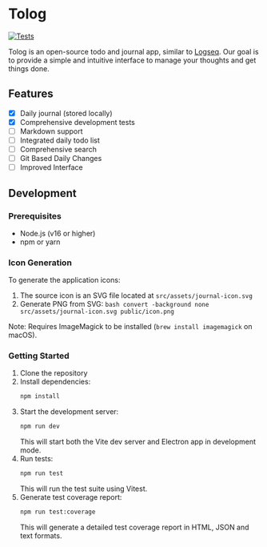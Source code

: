 # Tolog

[![Tests](https://github.com/super3/tolog/actions/workflows/test.yml/badge.svg)](https://github.com/super3/tolog/actions/workflows/test.yml)

Tolog is an open-source todo and journal app, similar to [Logseq](https://logseq.com/). Our goal is to provide a simple and intuitive interface to manage your thoughts and get things done.

## Features

- [x] Daily journal (stored locally)
- [x] Comprehensive development tests
- [ ] Markdown support
- [ ] Integrated daily todo list
- [ ] Comprehensive search
- [ ] Git Based Daily Changes
- [ ] Improved Interface

## Development

### Prerequisites

- Node.js (v16 or higher)
- npm or yarn

### Icon Generation
To generate the application icons:

1. The source icon is an SVG file located at `src/assets/journal-icon.svg`
2. Generate PNG from SVG: `bash convert -background none src/assets/journal-icon.svg public/icon.png`

Note: Requires ImageMagick to be installed (`brew install imagemagick` on macOS).

### Getting Started

1. Clone the repository
2. Install dependencies:
   ```bash
   npm install
   ```
3. Start the development server:
   ```bash
   npm run dev
   ```
   This will start both the Vite dev server and Electron app in development mode.
4. Run tests:
   ```bash
   npm run test
   ```
   This will run the test suite using Vitest.
5. Generate test coverage report:
   ```bash
   npm run test:coverage
   ```
   This will generate a detailed test coverage report in HTML, JSON and text formats.